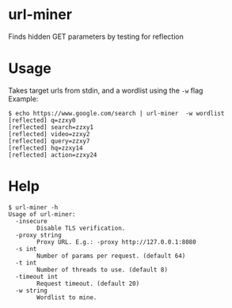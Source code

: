 # url-miner
Finds hidden GET parameters by testing for reflection  

# Usage
Takes target urls from stdin, and a wordlist using the `-w` flag  
Example:
```
$ echo https://www.google.com/search | url-miner  -w wordlist
[reflected] q=zzxy0
[reflected] search=zzxy1
[reflected] video=zzxy2
[reflected] query=zzxy7
[reflected] hq=zzxy14
[reflected] action=zzxy24
```

# Help
```
$ url-miner -h
Usage of url-miner:
  -insecure
    	Disable TLS verification.
  -proxy string
    	Proxy URL. E.g.: -proxy http://127.0.0.1:8080
  -s int
    	Number of params per request. (default 64)
  -t int
    	Number of threads to use. (default 8)
  -timeout int
    	Request timeout. (default 20)
  -w string
    	Wordlist to mine.

```
